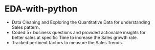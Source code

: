 # EDA-with-python


- Data Cleaning and Exploring the Quantitative Data for understanding Sales pattern.
-	Coded 5+ business questions and provided actionable insights for better sales at specific Time to increase the Sales growth rate.
-	Tracked pertinent factors to measure the Sales Trends.

